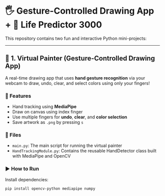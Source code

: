 # 🖐️ Gesture-Controlled Drawing App + 🧠 Life Predictor 3000

This repository contains two fun and interactive Python mini-projects:

---

## 🎨 1. Virtual Painter (Gesture-Controlled Drawing App)

A real-time drawing app that uses **hand gesture recognition** via your webcam to draw, undo, clear, and select colors using only your fingers!

### 🔧 Features
- Hand tracking using **MediaPipe**
- Draw on canvas using index finger
- Use multiple fingers for **undo**, **clear**, and **color selection**
- Save artwork as `.png` by pressing `s`

### 📁 Files
- `main.py`: The main script for running the virtual painter
- `HandTrackingModule.py`: Contains the reusable HandDetector class built with MediaPipe and OpenCV

### ▶️ How to Run
Install dependencies:
   ```bash
   pip install opencv-python mediapipe numpy
